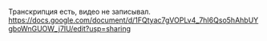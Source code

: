 Транскрипция есть, видео не записывал.
https://docs.google.com/document/d/1FQtyac7gVOPLv4_7hI6Qso5hAhbUYgboWnGUOW_j7IU/edit?usp=sharing
